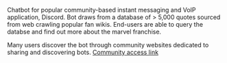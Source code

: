Chatbot for popular community-based instant messaging and VoIP application, Discord.
Bot draws from a database of > 5,000 quotes sourced from web crawling popular fan wikis. End-users are able to query the databse and find out more about the marvel franchise. 

Many users discover the bot through community websites dedicated to sharing and discovering bots.
[Community access link](https://top.gg/bot/879788443457159178)
